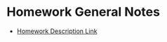 <!-- TITLE: Openshift Ha Deployment Homework -->
<!-- SUBTITLE: Everything related to Open Shift HA Deployment Homework -->

# Homework General Notes
* [Homework Description Link](https://learning.redhat.com/pluginfile.php/23694/mod_scorm/content/2/dispatch.html)